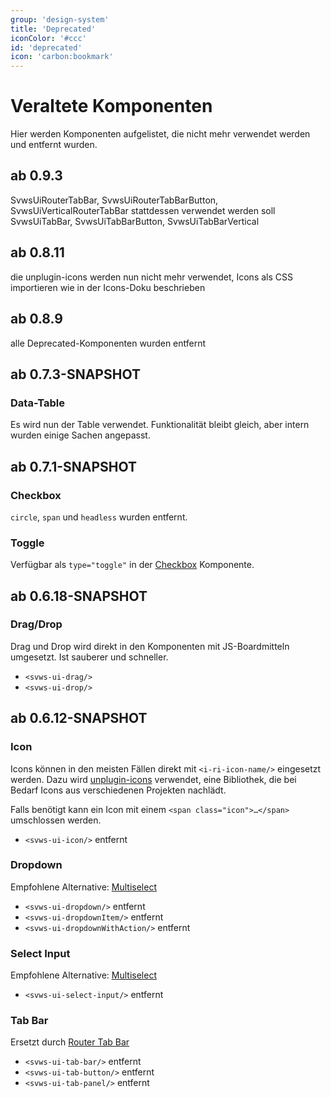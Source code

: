 ```yaml
---
group: 'design-system'
title: 'Deprecated'
iconColor: '#ccc'
id: 'deprecated'
icon: 'carbon:bookmark'
---
```


# Veraltete Komponenten

Hier werden Komponenten aufgelistet, die nicht mehr verwendet werden und entfernt wurden.
## ab 0.9.3
SvwsUiRouterTabBar, SvwsUiRouterTabBarButton, SvwsUiVerticalRouterTabBar
stattdessen verwendet werden soll SvwsUiTabBar, SvwsUiTabBarButton, SvwsUiTabBarVertical
## ab 0.8.11
die unplugin-icons werden nun nicht mehr verwendet, Icons als CSS importieren wie in der Icons-Doku beschrieben
## ab 0.8.9
alle Deprecated-Komponenten wurden entfernt

## ab 0.7.3-SNAPSHOT
### **Data-Table**
Es wird nun der Table verwendet. Funktionalität bleibt gleich, aber intern wurden einige Sachen angepasst.

## ab 0.7.1-SNAPSHOT
### **Checkbox**

`circle`, `span` und `headless` wurden entfernt.

### **Toggle**

Verfügbar als `type="toggle"` in der [Checkbox](/story/svws-ui-checkbox) Komponente.

## ab 0.6.18-SNAPSHOT
### **Drag/Drop**

Drag und Drop wird direkt in den Komponenten mit JS-Boardmitteln umgesetzt. Ist sauberer und schneller.

  * `<svws-ui-drag/>`
  * `<svws-ui-drop/>`

## ab 0.6.12-SNAPSHOT

### **Icon**

Icons können in den meisten Fällen direkt mit `<i-ri-icon-name/>` eingesetzt werden.
Dazu wird [unplugin-icons](https://github.com/antfu/unplugin-icons) verwendet, eine Bibliothek, die bei Bedarf Icons aus verschiedenen Projekten nachlädt.

Falls benötigt kann ein Icon mit einem `<span class="icon">…</span>` umschlossen werden.

  * `<svws-ui-icon/>` entfernt

### **Dropdown**

Empfohlene Alternative: [Multiselect](/story/src-components-svwsuimultiselect-story-vue)

  * `<svws-ui-dropdown/>` entfernt
  * `<svws-ui-dropdownItem/>` entfernt
  * `<svws-ui-dropdownWithAction/>` entfernt


### **Select Input**

Empfohlene Alternative: [Multiselect](/story/src-components-svwsuimultiselect-story-vue)

  * `<svws-ui-select-input/>` entfernt


### **Tab Bar**

Ersetzt durch [Router Tab Bar](/story/src-components-app-svwsuiroutertabbar-story-vue)

  * `<svws-ui-tab-bar/>` entfernt
  * `<svws-ui-tab-button/>` entfernt
  * `<svws-ui-tab-panel/>` entfernt

